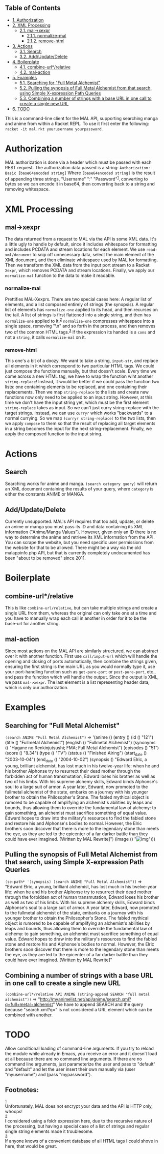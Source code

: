 <div id="table-of-contents">
<h2>Table of Contents</h2>
<div id="text-table-of-contents">
<ul>
<li><a href="#orgheadline1">1. Authorization</a></li>
<li><a href="#orgheadline5">2. XML Processing</a>
<ul>
<li><a href="#orgheadline4">2.1. mal-&gt;xexpr</a>
<ul>
<li><a href="#orgheadline2">2.1.1. normalize-mal</a></li>
<li><a href="#orgheadline3">2.1.2. remove-html</a></li>
</ul>
</li>
</ul>
</li>
<li><a href="#orgheadline8">3. Actions</a>
<ul>
<li><a href="#orgheadline6">3.1. Search</a></li>
<li><a href="#orgheadline7">3.2. Add/Update/Delete</a></li>
</ul>
</li>
<li><a href="#orgheadline11">4. Boilerplate</a>
<ul>
<li><a href="#orgheadline9">4.1. combine-url*/relative</a></li>
<li><a href="#orgheadline10">4.2. mal-action</a></li>
</ul>
</li>
<li><a href="#orgheadline15">5. Examples</a>
<ul>
<li><a href="#orgheadline12">5.1. Searching for "Full Metal Alchemist"</a></li>
<li><a href="#orgheadline13">5.2. Pulling the synopsis of Full Metal Alchemist from that search, using Simple X-expression Path Queries</a></li>
<li><a href="#orgheadline14">5.3. Combining a number of strings with a base URL in one call to create a single new URL</a></li>
</ul>
</li>
<li><a href="#orgheadline16">6. <span class="todo TODO">TODO</span> </a></li>
</ul>
</div>
</div>

This is a command-line client for the MAL API, supporting searching manga and anime from within a Racket REPL. To use it first enter the following:
 `racket -it mal.rkt yourusername yourpassword`.

# Authorization<a id="orgheadline1"></a>

MAL authorization is done via a header which must be passed with each REST request.
The authorization data passed is a string: `Authorization: Basic [base64encoded string]`
Where `[base64encoded string]` is the result of appending three strings, "Username" ":" "Password"<sup><a id="fnr.1" class="footref" href="#fn.1">1</a></sup>, converting to bytes so we can encode it in base64, then converting back to a string and removing whitespace.

# XML Processing<a id="orgheadline5"></a>

## mal->xexpr<a id="orgheadline4"></a>

The data returned from a request to MAL via the API is some XML data. It's a little ugly to handle by default, since it includes whitespace for formatting and includes PCDATA and stream locations for each element. We use `read-xml/document` to snip off unnecessary data, select the main element of the XML document, and then eliminate whitespace used by MAL for formatting. Then we transform the XML data from the input port stream to a Racket `Xexpr`, which removes PCDATA and stream locations. Finally, we apply our `normalize-mal` function to the data to make it readable.

### normalize-mal<a id="orgheadline2"></a>

Prettifies MAL-Xexprs. There are two special cases here: A regular list of elements, and a list composed entirely of strings (the synopsis). A regular list of elements has `normalize-one` applied to its head, and then recurses on the tail. A list of strings is first flattened into a single string, and then has `normalize-one` applied to it.<sup><a id="fnr.2" class="footref" href="#fn.2">2</a></sup> `normalize-one` compresses whitespace into a single space, removing "\n" and so forth in the process, and then removes two of the common HTML tags.<sup><a id="fnr.3" class="footref" href="#fn.3">3</a></sup> If the expression its handed is a `cons` and not a `string`, it calls `normalize-mal` on it.

### remove-html<a id="orgheadline3"></a>

This one's a bit of a doozy. We want to take a string, `input-str`, and replace all elements in it which correspond to two particular HTML tags. We could just compose the functions manually, but that doesn't scale. Every time we come across a new HTML tag, we have to wrap the function wiht another `string-replace`! Instead, it would be better if we could pass the function two lists: one containing elements to be replaced, and one containing their replacements. Then we map `string-replace` to the lists and create new functions now only need to be applied to an input string. However, at this time we don't have the input string yet, which must be the first element `string-replace` takes as input. So we can't just curry string-replace with the target strings. Instead, we can use `curryr` which works "backwards" to a normal currying. So we map `(curryr string-replace)` to the two lists, then we apply `compose` to them so that the result of replacing all target elements in a string becomes the input for the next string-replacement. Finally, we apply the composed function to the input string.

# Actions<a id="orgheadline8"></a>

## Search<a id="orgheadline6"></a>

Searching works for anime and manga.
`(search category query)` will return an XML document containing the results of your query, where `category` is either the constants ANIME or MANGA.

## Add/Update/Delete<a id="orgheadline7"></a>

Currently unsupported. MAL's API requires that too add, update, or delete an anime or manga you must pass its ID and data containing its XML information ("Anime/Manga Values"). However, given only an ID there is no way to determine the anime and retrieve its XML information from the API. You can scrape the website, but you need specific user permissions from the website for that to be allowed. There might be a way via the old malappinfo.php API, but that is currently completely undocumented has been "about to be removed" since 2011.

# Boilerplate<a id="orgheadline11"></a>

## combine-url\*/relative<a id="orgheadline9"></a>

This is like `combine-url/relative`, but can take multiple strings and create a single URL from them, whereas the original can only take one at a time and you have to manually wrap each call in another in order for it to be the base-url for another string.

## mal-action<a id="orgheadline10"></a>

Since most actions on the MAL API are similarly structured, we can abstract over it with another function.
First use `call/input-url` which will handle the opening and closing of ports automatically, then combine the strings given, ensuring the first string is the main URL as you would normally type it, use your port-handling function such as `get-pure-port` or `post-pure-port`, etc., and pass the function which will handle the output. Since the output is XML, we pass `mal->xexpr`. The last element is a list representing header data, which is only our authorization.

# Examples<a id="orgheadline15"></a>

## Searching for "Full Metal Alchemist"<a id="orgheadline12"></a>

`(search ANIME "Full Metal Alchemist")`
=> 
'(anime
  ()
  (entry
   ()
   (id () "121")
   (title () "Fullmetal Alchemist")
   (english () "Fullmetal Alchemist")
   (synonyms () "Hagane no Renkinjutsushi; FMA; Full Metal Alchemist")
   (episodes () "51")
   (score () "8.34")
   (type () "TV")
   (status () "Finished Airing")
   (start<sub>date</sub> () "2003-10-04")
   (end<sub>date</sub> () "2004-10-02")
   (synopsis
    ()
    "Edward Elric, a young, brilliant alchemist, has lost much in his twelve-year life: when he and his brother Alphonse try to resurrect their dead mother through the forbidden act of human transmutation, Edward loses his brother as well as two of his limbs. With his supreme alchemy skills, Edward binds Alphonse's soul to a large suit of armor.  A year later, Edward, now promoted to the fullmetal alchemist of the state, embarks on a journey with his younger brother to obtain the Philosopher's Stone. The fabled mythical object is rumored to be capable of amplifying an alchemist's abilities by leaps and bounds, thus allowing them to override the fundamental law of alchemy: to gain something, an alchemist must sacrifice something of equal value. Edward hopes to draw into the military's resources to find the fabled stone and restore his and Alphonse's bodies to normal. However, the Elric brothers soon discover that there is more to the legendary stone than meets the eye, as they are led to the epicenter of a far darker battle than they could have ever imagined.  [Written by MAL Rewrite]")
   (image () "![img](//cdn.myanimelist.net/images/anime/10/75815.jpg)")))

## Pulling the synopsis of Full Metal Alchemist from that search, using Simple X-expression Path Queries<a id="orgheadline13"></a>

`(se-path* '(synopsis) (search ANIME "Full Metal Alchemist"))`
=>
"Edward Elric, a young, brilliant alchemist, has lost much in his twelve-year life: when he and his brother Alphonse try to resurrect their dead mother through the forbidden act of human transmutation, Edward loses his brother as well as two of his limbs. With his supreme alchemy skills, Edward binds Alphonse's soul to a large suit of armor.  A year later, Edward, now promoted to the fullmetal alchemist of the state, embarks on a journey with his younger brother to obtain the Philosopher's Stone. The fabled mythical object is rumored to be capable of amplifying an alchemist's abilities by leaps and bounds, thus allowing them to override the fundamental law of alchemy: to gain something, an alchemist must sacrifice something of equal value. Edward hopes to draw into the military's resources to find the fabled stone and restore his and Alphonse's bodies to normal. However, the Elric brothers soon discover that there is more to the legendary stone than meets the eye, as they are led to the epicenter of a far darker battle than they could have ever imagined.  [Written by MAL Rewrite]"

## Combining a number of strings with a base URL in one call to create a single new URL<a id="orgheadline14"></a>

`(combine-url*/relative API ANIME (string-append SEARCH "full metal alchemist"))`
=> 
"<http://myanimelist.net/api/anime/search.xml?q=full+metal+alchemist>"
We have to append SEARCH and the query because "search.xml?q=" is not considered a URL element which can be combined with another.

# TODO <a id="orgheadline16"></a>

Allow conditional loading of command-line arguments. If you try to reload the module while already in Emacs, you receive an error and it doesn't load at all because there are no command line arguments. If there are no command line arguments, just parameterize the user and pass to "default" and "default" and let the user insert their own manually via (user "myusername") and (pass "mypassword").

<div id="footnotes">
<h2 class="footnotes">Footnotes: </h2>
<div id="text-footnotes">

<div class="footdef"><sup><a id="fn.1" class="footnum" href="#fnr.1">1</a></sup> <div class="footpara">Unfortunately, MAL does not encrypt your data and the API is HTTP only, whoops!</div></div>

<div class="footdef"><sup><a id="fn.2" class="footnum" href="#fnr.2">2</a></sup> <div class="footpara">I considered using a foldr expression here, due to the recursive nature of the processing, but having a special case of a list of strings and regular single string elements made it troublesome.</div></div>

<div class="footdef"><sup><a id="fn.3" class="footnum" href="#fnr.3">3</a></sup> <div class="footpara">If anyone knows of a convenient database of all HTML tags I could shove in here, that would be great.</div></div>


</div>
</div>
